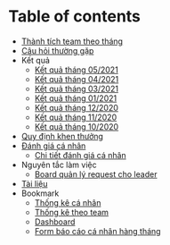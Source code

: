 # Table of contents

* [Thành tích team theo tháng](README.md)
* [Câu hỏi thường gặp](FAQ.md)
* Kết quả
    * [Kết quả tháng 05/2021](2021.05.md)
    * [Kết quả tháng 04/2021](2021.04.md)
    * [Kết quả tháng 03/2021](2021.03.md)
    * [Kết quả tháng 01/2021](2021.01.md)
    * [Kết quả tháng 12/2020](2020.12.md)
    * [Kết quả tháng 11/2020](2020.11.md)
    * [Kết quả tháng 10/2020](2020.10.md)
* [Quy định khen thưởng](khenthuong.md)
* [Đánh giá cá nhân](reviews/individual_review.md)
  * [Chi tiết đánh giá cá nhân](reviews/review_detail.md)
* Nguyên tắc làm việc
  * [Board quản lý request cho leader](works/leader_request.md)
* [Tài liệu](documents.md)
* Bookmark
    * [Thống kê cá nhân](https://datastudio.google.com/u/0/reporting/d866f4ba-7ef2-4ee9-b589-c62031d6fd0b/page/o5BqB)
    * [Thống kê theo team](https://datastudio.google.com/u/1/reporting/ed23f393-25db-46a2-ba97-c2eaa005a416/page/MX54B)
    * [Dashboard](https://datastudio.google.com/u/0/reporting/d160e33a-70e6-41b4-9435-f42343e776d3/page/Uxp2B)
    * [Form báo cáo cá nhân hàng tháng](https://docs.google.com/forms/d/e/1FAIpQLSd2NGkOJKm5qo1riZCuYMd4AIe9b0psegNjRUA2u_kuJjmacw/viewform?usp=sf_link)
